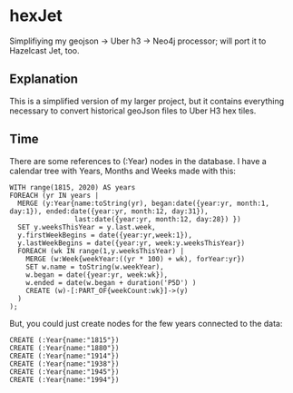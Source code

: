 # hexJet
Simplifiying my geojson -> Uber h3 -> Neo4j processor; will port it to Hazelcast Jet, too.

## Explanation
This is a simplified version of my larger project, but it contains everything necessary to convert historical geoJson files to  Uber H3 hex tiles. 

## Time
There are some references to (:Year) nodes in the database. I have a calendar tree with Years, Months and Weeks made with this:

```
WITH range(1815, 2020) AS years
FOREACH (yr IN years |
  MERGE (y:Year{name:toString(yr), began:date({year:yr, month:1, day:1}), ended:date({year:yr, month:12, day:31}),
                last:date({year:yr, month:12, day:28}) })
  SET y.weeksThisYear = y.last.week,
  y.firstWeekBegins = date({year:yr,week:1}),
  y.lastWeekBegins = date({year:yr, week:y.weeksThisYear})
  FOREACH (wk IN range(1,y.weeksThisYear) |
    MERGE (w:Week{weekYear:((yr * 100) + wk), forYear:yr})
    SET w.name = toString(w.weekYear),
    w.began = date({year:yr, week:wk}),
    w.ended = date(w.began + duration('P5D') )
    CREATE (w)-[:PART_OF{weekCount:wk}]->(y)
  )
);
```

But, you could just create nodes for the few years connected to the data:

```
CREATE (:Year{name:"1815"})
CREATE (:Year{name:"1880"})
CREATE (:Year{name:"1914"})
CREATE (:Year{name:"1938"})
CREATE (:Year{name:"1945"})
CREATE (:Year{name:"1994"})
```
